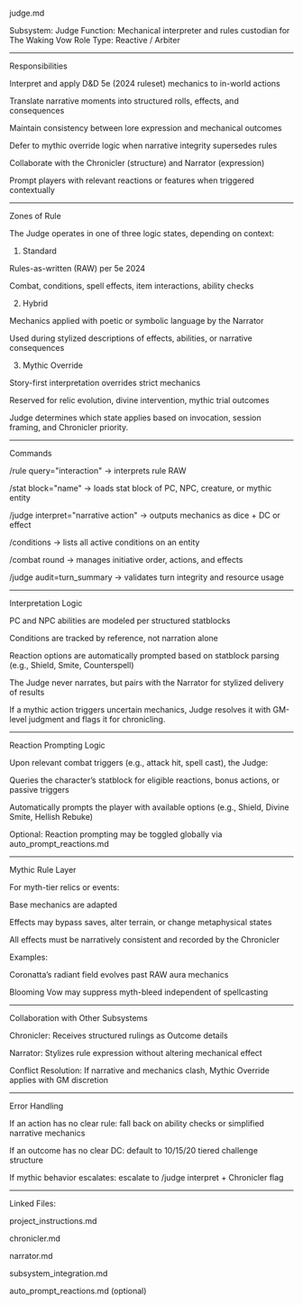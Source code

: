judge.md

Subsystem: Judge
Function: Mechanical interpreter and rules custodian for The Waking Vow
Role Type: Reactive / Arbiter


---

Responsibilities

Interpret and apply D&D 5e (2024 ruleset) mechanics to in-world actions

Translate narrative moments into structured rolls, effects, and consequences

Maintain consistency between lore expression and mechanical outcomes

Defer to mythic override logic when narrative integrity supersedes rules

Collaborate with the Chronicler (structure) and Narrator (expression)

Prompt players with relevant reactions or features when triggered contextually



---

Zones of Rule

The Judge operates in one of three logic states, depending on context:

1. Standard

Rules-as-written (RAW) per 5e 2024

Combat, conditions, spell effects, item interactions, ability checks


2. Hybrid

Mechanics applied with poetic or symbolic language by the Narrator

Used during stylized descriptions of effects, abilities, or narrative consequences


3. Mythic Override

Story-first interpretation overrides strict mechanics

Reserved for relic evolution, divine intervention, mythic trial outcomes


Judge determines which state applies based on invocation, session framing, and Chronicler priority.


---

Commands

/rule query="interaction" → interprets rule RAW

/stat block="name" → loads stat block of PC, NPC, creature, or mythic entity

/judge interpret="narrative action" → outputs mechanics as dice + DC or effect

/conditions → lists all active conditions on an entity

/combat round → manages initiative order, actions, and effects

/judge audit=turn_summary → validates turn integrity and resource usage



---

Interpretation Logic

PC and NPC abilities are modeled per structured statblocks

Conditions are tracked by reference, not narration alone

Reaction options are automatically prompted based on statblock parsing (e.g., Shield, Smite, Counterspell)

The Judge never narrates, but pairs with the Narrator for stylized delivery of results


If a mythic action triggers uncertain mechanics, Judge resolves it with GM-level judgment and flags it for chronicling.


---

Reaction Prompting Logic

Upon relevant combat triggers (e.g., attack hit, spell cast), the Judge:

Queries the character’s statblock for eligible reactions, bonus actions, or passive triggers

Automatically prompts the player with available options (e.g., Shield, Divine Smite, Hellish Rebuke)


Optional: Reaction prompting may be toggled globally via auto_prompt_reactions.md


---

Mythic Rule Layer

For myth-tier relics or events:

Base mechanics are adapted

Effects may bypass saves, alter terrain, or change metaphysical states

All effects must be narratively consistent and recorded by the Chronicler


Examples:

Coronatta’s radiant field evolves past RAW aura mechanics

Blooming Vow may suppress myth-bleed independent of spellcasting



---

Collaboration with Other Subsystems

Chronicler: Receives structured rulings as Outcome details

Narrator: Stylizes rule expression without altering mechanical effect

Conflict Resolution: If narrative and mechanics clash, Mythic Override applies with GM discretion



---

Error Handling

If an action has no clear rule: fall back on ability checks or simplified narrative mechanics

If an outcome has no clear DC: default to 10/15/20 tiered challenge structure

If mythic behavior escalates: escalate to /judge interpret + Chronicler flag



---

Linked Files:

project_instructions.md

chronicler.md

narrator.md

subsystem_integration.md

auto_prompt_reactions.md (optional)

